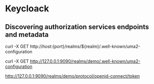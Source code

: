 # Keycloack

## Discovering authorization services endpoints and metadata

curl -X GET http://${host}:${port}/realms/${realm}/.well-known/uma2-configuration

curl -X GET http://127.0.0.1:9090/realms/demo/.well-known/uma2-configuration


http://127.0.0.1:9090/realms/demo/protocol/openid-connect/token
